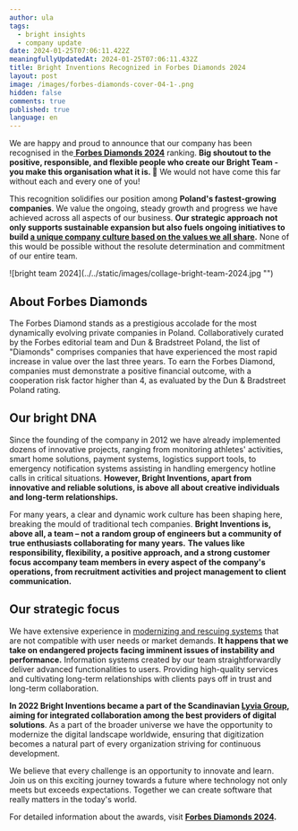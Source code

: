 ```yaml
---
author: ula
tags:
  - bright insights
  - company update
date: 2024-01-25T07:06:11.422Z
meaningfullyUpdatedAt: 2024-01-25T07:06:11.432Z
title: Bright Inventions Recognized in Forbes Diamonds 2024
layout: post
image: /images/forbes-diamonds-cover-04-1-.png
hidden: false
comments: true
published: true
language: en
---
```

We are happy and proud to announce that our company has been recognised in the[ **Forbes Diamonds 2024**](https://www.forbes.pl/diamenty/wizytowki/2024/bright-inventions/k961016) ranking. **Big shoutout to the positive, responsible, and flexible people who create our Bright Team - you make this organisation what it is. 🧡** We would not have come this far without each and every one of you!

This recognition solidifies our position among **Poland's fastest-growing companies**. We value the ongoing, steady growth and progress we have achieved across all aspects of our business. **Our strategic approach not only supports sustainable expansion but also fuels ongoing initiatives to build [a unique company culture based on the values we all share](https://brightinventions.pl/about-us/#core-values).** None of this would be possible without the resolute determination and commitment of our entire team. 

<div className="image">![bright team 2024](../../static/images/collage-bright-team-2024.jpg "")</div>

## About Forbes Diamonds

The Forbes Diamond stands as a prestigious accolade for the most dynamically evolving private companies in Poland. Collaboratively curated by the Forbes editorial team and Dun & Bradstreet Poland, the list of "Diamonds" comprises companies that have experienced the most rapid increase in value over the last three years. To earn the Forbes Diamond, companies must demonstrate a positive financial outcome, with a cooperation risk factor higher than 4, as evaluated by the Dun & Bradstreet Poland rating.

## Our bright DNA

Since the founding of the company in 2012 we have already implemented dozens of innovative projects, ranging from monitoring athletes' activities, smart home solutions, payment systems, logistics support tools, to emergency notification systems assisting in handling emergency hotline calls in critical situations. **However, Bright Inventions, apart from innovative and reliable solutions, is above all about creative individuals and long-term relationships.**

For many years, a clear and dynamic work culture has been shaping here, breaking the mould of traditional tech companies. **Bright Inventions is, above all, a team – not a random group of engineers but a community of true enthusiasts collaborating for many years.** **The values like responsibility, flexibility, a positive approach, and a strong customer focus accompany team members in every aspect of the company's operations, from recruitment activities and project management to client communication.**

## Our strategic focus

We have extensive experience in [modernizing and rescuing systems](/our-areas/app-modernization/) that are not compatible with user needs or market demands. **It happens that we take on endangered projects facing imminent issues of instability and performance.** Information systems created by our team straightforwardly deliver advanced functionalities to users. Providing high-quality services and cultivating long-term relationships with clients pays off in trust and long-term collaboration. 

**In 2022 Bright Inventions became a part of the Scandinavian [Lyvia Group](https://lyviagroup.com/), aiming for integrated collaboration among the best providers of digital solutions**. As a part of the broader universe we have the opportunity to modernize the digital landscape worldwide, ensuring that digitization becomes a natural part of every organization striving for continuous development.

We believe that every challenge is an opportunity to innovate and learn. Join us on this exciting journey towards a future where technology not only meets but exceeds expectations. Together we can create software that really matters in the today's world. 

For detailed information about the awards, visit **[Forbes Diamonds 2024](https://www.forbes.pl/diamenty-forbesa-2024).**